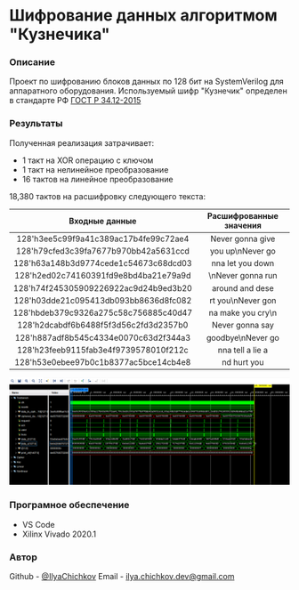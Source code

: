 # Шифрование данных алгоритмом "Кузнечика"

### Описание

Проект по шифрованию блоков данных по 128 бит на SystemVerilog для аппаратного оборудования. Используемый шифр "Кузнечик" определен в стандарте РФ [ГОСТ Р 34.12-2015](https://protect.gost.ru/v.aspx?control=8&baseC=-1&page=0&month=-1&year=-1&search=&RegNum=1&DocOnPageCount=15&id=193095)

### Результаты

Полученная реализация затрачивает:

- 1 такт на XOR операцию с ключом
- 1 такт на нелинейное преобразование
- 16 тактов на линейное преобразование

18,380 тактов на расшифровку следующего текста:

|            Входные данные             | Расшифрованные значения |
| :-----------------------------------: | :---------------------: |
| 128'h3ee5c99f9a41c389ac17b4fe99c72ae4 |    Never gonna give     |
| 128'h79cfed3c39fa7677b970bb42a5631ccd |    you up\nNever go     |
| 128'h63a148b3d9774cede1c54673c68dcd03 |    nna let you down     |
| 128'h2ed02c74160391fd9e8bd4ba21e79a9d |    \nNever gonna run    |
| 128'h74f245305909226922ac9d24b9ed3b20 |     around and dese     |
| 128'h03dde21c095413db093bb8636d8fc082 |    rt you\nNever gon    |
| 128'hbdeb379c9326a275c58c756885c40d47 |    na make you cry\n    |
| 128'h2dcabdf6b6488f5f3d56c2fd3d2357b0 |     Never gonna say     |
| 128'h887adf8b545c4334e0070c63d2f344a3 |    goodbye\nNever go    |
| 128'h23feeb9115fab3e4f9739578010f212c |    nna tell a lie a     |
| 128'h53e0ebee97b0c1b8377ac5bce14cb4e8 |       nd hurt you       |

![](/images/vivado_waveform.png)

### Програмное обеспечение

- VS Code
- Xilinx Vivado 2020.1

### Автор

Github - [@IlyaChichkov](https://github.com/IlyaChichkov/)
Email - [ilya.chichkov.dev@gmail.com](mailto:ilya.chichkov.dev@gmail.com)
